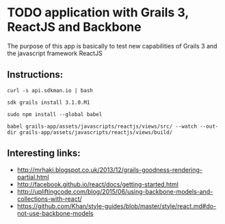 # TODO application with Grails 3, ReactJS and Backbone

The purpose of this app is basically to test new capabilities of Grails 3 and the javascript framework ReactJS

## Instructions:

```
curl -s api.sdkman.io | bash

sdk grails install 3.1.0.M1

sudo npm install --global babel

babel grails-app/assets/javascripts/reactjs/views/src/ --watch --out-dir grails-app/assets/javascripts/reactjs/views/build/
```

## Interesting links:

* http://mrhaki.blogspot.co.uk/2013/12/grails-goodness-rendering-partial.html
* http://facebook.github.io/react/docs/getting-started.html
* http://upliftingcode.com/blog/2015/06/using-backbone-models-and-collections-with-react/
* https://github.com/Khan/style-guides/blob/master/style/react.md#do-not-use-backbone-models
